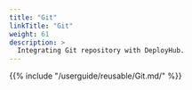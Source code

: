 ```yaml
---
title: "Git"
linkTitle: "Git"
weight: 61
description: >
  Integrating Git repository with DeployHub.
---
```


{{% include "/userguide/reusable/Git.md/" %}}
